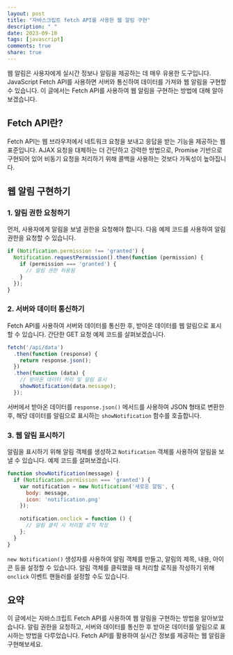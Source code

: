 ```yaml
---
layout: post
title: "자바스크립트 fetch API를 사용한 웹 알림 구현"
description: " "
date: 2023-09-10
tags: [javascript]
comments: true
share: true
---
```


웹 알림은 사용자에게 실시간 정보나 알림을 제공하는 데 매우 유용한 도구입니다. JavaScript Fetch API를 사용하면 서버와 통신하여 데이터를 가져와 웹 알림을 구현할 수 있습니다. 이 글에서는 Fetch API를 사용하여 웹 알림을 구현하는 방법에 대해 알아보겠습니다.

## Fetch API란?

Fetch API는 웹 브라우저에서 네트워크 요청을 보내고 응답을 받는 기능을 제공하는 웹 표준입니다. AJAX 요청을 대체하는 더 간단하고 강력한 방법으로, Promise 기반으로 구현되어 있어 비동기 요청을 처리하기 위해 콜백을 사용하는 것보다 가독성이 높아집니다.

## 웹 알림 구현하기

### 1. 알림 권한 요청하기

먼저, 사용자에게 알림을 보낼 권한을 요청해야 합니다. 다음 예제 코드를 사용하여 알림 권한을 요청할 수 있습니다.

```javascript
if (Notification.permission !== 'granted') {
  Notification.requestPermission().then(function (permission) {
    if (permission === 'granted') {
      // 알림 권한 허용됨
    }
  });
}
```

### 2. 서버와 데이터 통신하기

Fetch API를 사용하여 서버와 데이터를 통신한 후, 받아온 데이터를 웹 알림으로 표시할 수 있습니다. 간단한 GET 요청 예제 코드를 살펴보겠습니다.

```javascript
fetch('/api/data')
  .then(function (response) {
    return response.json();
  })
  .then(function (data) {
    // 받아온 데이터 처리 및 알림 표시
    showNotification(data.message);
  });
```

서버에서 받아온 데이터를 `response.json()` 메서드를 사용하여 JSON 형태로 변환한 후, 해당 데이터를 알림으로 표시하는 `showNotification` 함수를 호출합니다.

### 3. 웹 알림 표시하기

알림을 표시하기 위해 알림 객체를 생성하고 `Notification` 객체를 사용하여 알림을 보낼 수 있습니다. 예제 코드를 살펴보겠습니다.

```javascript
function showNotification(message) {
  if (Notification.permission === 'granted') {
    var notification = new Notification('새로운 알림', {
      body: message,
      icon: 'notification.png'
    });
    
    notification.onclick = function () {
      // 알림 클릭 시 처리할 로직 작성
    };
  }
}
```

`new Notification()` 생성자를 사용하여 알림 객체를 만들고, 알림의 제목, 내용, 아이콘 등을 설정할 수 있습니다. 알림 객체를 클릭했을 때 처리할 로직을 작성하기 위해 `onclick` 이벤트 핸들러를 설정할 수도 있습니다.

## 요약

이 글에서는 자바스크립트 Fetch API를 사용하여 웹 알림을 구현하는 방법을 알아보았습니다. 알림 권한을 요청하고, 서버와 데이터를 통신한 후 받아온 데이터를 알림으로 표시하는 방법을 다루었습니다. Fetch API를 활용하여 실시간 정보를 제공하는 웹 알림을 구현해보세요.